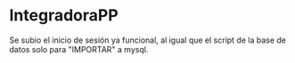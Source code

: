 # IntegradoraPP
Se subio el inicio de sesión ya funcional, al igual que el script de la base de datos solo para "IMPORTAR" a mysql.
